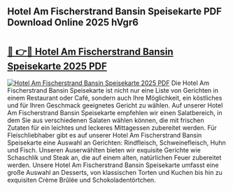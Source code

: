 ## Hotel Am Fischerstrand Bansin Speisekarte PDF Download Online 2025 hVgr6

# <h2><a href="http://gca0irt.nevu.top/?p=Hotel+Am+Fischerstrand+Bansin+Speisekarte">🔗 👉🔴 Hotel Am Fischerstrand Bansin Speisekarte 2025 PDF</a></h2>

[![Hotel Am Fischerstrand Bansin Speisekarte 2025 PDF](https://i.imgur.com/dBaPXMq.png)](http://gca0irt.nevu.top/?p=Hotel+Am+Fischerstrand+Bansin+Speisekarte)
Die Hotel Am Fischerstrand Bansin Speisekarte ist nicht nur eine Liste von Gerichten in einem Restaurant oder Café, sondern auch Ihre Möglichkeit, ein köstliches und für Ihren Geschmack geeignetes Gericht zu wählen. Auf unserer Hotel Am Fischerstrand Bansin Speisekarte empfehlen wir einen Salatbereich, in dem Sie aus verschiedenen Salaten wählen können, die mit frischen Zutaten für ein leichtes und leckeres Mittagessen zubereitet werden. Für Fleischliebhaber gibt es auf unserer Hotel Am Fischerstrand Bansin Speisekarte eine Auswahl an Gerichten: Rindfleisch, Schweinefleisch, Huhn und Fisch. Unseren Auserwählten bieten wir exquisite Gerichte wie Schaschlik und Steak an, die auf einem alten, natürlichen Feuer zubereitet werden. Unsere Hotel Am Fischerstrand Bansin Speisekarte umfasst eine große Auswahl an Desserts, von klassischen Torten und Kuchen bis hin zu exquisiten Crème Brûlée und Schokoladentörtchen.
